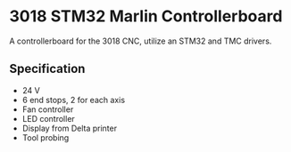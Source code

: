 # 3018 STM32 Marlin Controllerboard
A controllerboard for the 3018 CNC, utilize an STM32 and TMC drivers. 

## Specification
* 24 V
* 6 end stops, 2 for each axis
* Fan controller
* LED controller
* Display from Delta printer
* Tool probing
